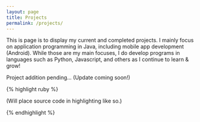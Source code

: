 ```yaml
---
layout: page
title: Projects
permalink: /projects/
---
```


This is page is to display my current and completed projects. I mainly focus on application programming in Java,
including mobile app development (Android). While those are my main focuses, I do develop programs in languages
such as Python, Javascript, and others as I continue to learn & grow!


Project addition pending...
(Update coming soon!)

{% highlight ruby %}

(Will place source code in highlighting like so.)

{% endhighlight %}
